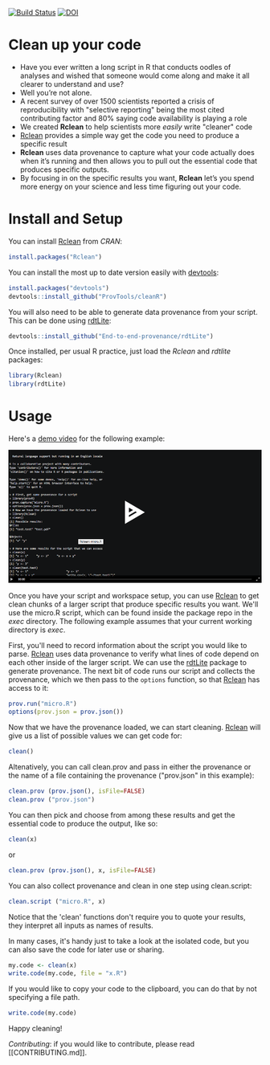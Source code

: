 [![Build Status](https://travis-ci.org/ProvTools/Rclean.svg?branch=master)](https://travis-ci.org/ProvTools/Rclean) [![DOI](https://zenodo.org/badge/102645585.svg)](https://zenodo.org/badge/latestdoi/102645585)

Clean up your code
==================

- Have you ever written a long script in R that conducts oodles of
  analyses and wished that someone would come along and make it all
  clearer to understand and use?
- Well you’re not alone. 
- A recent survey of over 1500 scientists reported a crisis of
  reproducibility with "selective reporting" being the most cited
  contributing factor and 80% saying code availability is playing a
  role
- We created **Rclean** to help scientists more *easily* write "cleaner" code
- [Rclean](https://github.com/ProvTools/Rclean) provides a simple way
  get the code you need to produce a specific result
- **Rclean** uses data provenance to capture what your code actually
  does when it’s running and then allows you to pull out the essential
  code that produces specific outputs.
- By focusing in on the specific results you want, **Rclean** let’s
  you spend more energy on your science and less time figuring out
  your code.


Install and Setup
=================

You can install
[Rclean](https://cran.r-project.org/web/packages/Rclean/) from *CRAN*: 

```R
install.packages("Rclean")
```

You can install the most up to date version easily with
[devtools](https://github.com/hadley/devtools):

```R
install.packages("devtools")
devtools::install_github("ProvTools/cleanR")
```
You will also need to be able to generate data provenance from your
script. This can be done using [rdtLite](https://github.com/End-to-end-provenance/rdtLite):

```R
devtools::install_github("End-to-end-provenance/rdtLite")
```

Once installed, per usual R practice, just load the *Rclean* and
*rdtlite* packages:

```R
library(Rclean)
library(rdtLite)
```

Usage
=====

Here's a
[demo video](https://asciinema.org/a/osSGbvH3GKA3r3QMJ2Tlba1pu) for
the following example:

[![demo video](Rclean_demo.png)](https://asciinema.org/a/osSGbvH3GKA3r3QMJ2Tlba1pu)

Once you have your script and workspace setup, you can use
[Rclean](https://github.com/ProvTools/Rclean) to get clean chunks of a
larger script that produce specific results you want. We'll use the
micro.R script, which can be found inside the package repo in the
*exec* directory. The following example assumes that your current
working directory is *exec*. 

First, you'll need to record information about the script you would
like to parse. [Rclean](https://github.com/ProvTools/Rclean) uses data
provenance to verify what lines of code depend on each other inside of
the larger script. We can use the
[rdtLite](https://github.com/End-to-end-provenance/rdtLite) package to generate
provenance. The next bit of code runs our script and collects the
provenance, which we then pass to the `options` function, so
that [Rclean](https://github.com/ProvTools/Rclean) has access to it:

```R
prov.run("micro.R")
options(prov.json = prov.json())
```

Now that we have the provenance loaded, we can start
cleaning. [Rclean](https://github.com/ProvTools/Rclean) will give us a
list of possible values we can get code for:

```R
clean()

```

Altenatively, you can call clean.prov and pass in either the provenance or
the name of a file containing the provenance ("prov.json" in this example): 
```R
clean.prov (prov.json(), isFile=FALSE)
clean.prov ("prov.json")
```

You can then pick and choose from among these results and get the
essential code to produce the output, like so:

```R
clean(x)
```

or

```R
clean.prov (prov.json(), x, isFile=FALSE)
```

You can also collect provenance and clean in one step using clean.script:

```R
clean.script ("micro.R", x)
```

Notice that the 'clean' functions don't require you to quote your
results, they interpret all inputs as names of results. 

In many cases, it's handy just to take a look at the isolated code,
but you can also save the code for later use or sharing.

```R
my.code <- clean(x)
write.code(my.code, file = "x.R")

```

If you would like to copy your code to the clipboard, you can do that
by not specifying a file path. 

```R
write.code(my.code)

```

Happy cleaning!


*Contributing*: if you would like to contribute, please read [[CONTRIBUTING.md]].


